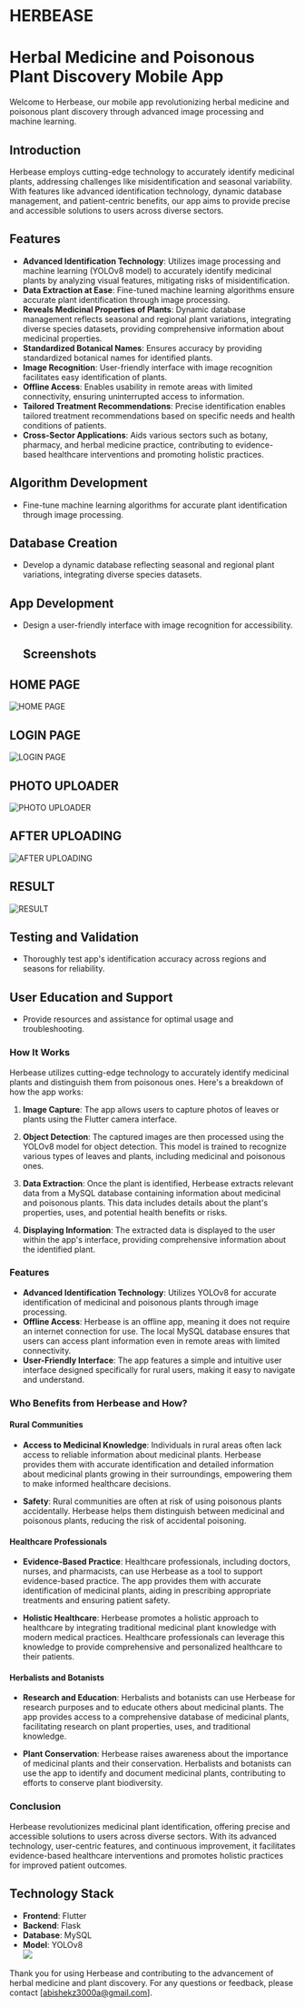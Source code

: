 # HERBEASE
# Herbal Medicine and Poisonous Plant Discovery Mobile App

Welcome to Herbease, our mobile app revolutionizing herbal medicine and poisonous plant discovery through advanced image processing and machine learning.

## Introduction

Herbease employs cutting-edge technology to accurately identify medicinal plants, addressing challenges like misidentification and seasonal variability. With features like advanced identification technology, dynamic database management, and patient-centric benefits, our app aims to provide precise and accessible solutions to users across diverse sectors.

## Features

- **Advanced Identification Technology**: Utilizes image processing and machine learning (YOLOv8 model) to accurately identify medicinal plants by analyzing visual features, mitigating risks of misidentification.
- **Data Extraction at Ease**: Fine-tuned machine learning algorithms ensure accurate plant identification through image processing.
- **Reveals Medicinal Properties of Plants**: Dynamic database management reflects seasonal and regional plant variations, integrating diverse species datasets, providing comprehensive information about medicinal properties.
- **Standardized Botanical Names**: Ensures accuracy by providing standardized botanical names for identified plants.
- **Image Recognition**: User-friendly interface with image recognition facilitates easy identification of plants.
- **Offline Access**: Enables usability in remote areas with limited connectivity, ensuring uninterrupted access to information.
- **Tailored Treatment Recommendations**: Precise identification enables tailored treatment recommendations based on specific needs and health conditions of patients.
- **Cross-Sector Applications**: Aids various sectors such as botany, pharmacy, and herbal medicine practice, contributing to evidence-based healthcare interventions and promoting holistic practices.

## Algorithm Development

- Fine-tune machine learning algorithms for accurate plant identification through image processing.

## Database Creation

- Develop a dynamic database reflecting seasonal and regional plant variations, integrating diverse species datasets.

## App Development

- Design a user-friendly interface with image recognition for accessibility.
  ## Screenshots
## HOME PAGE

![HOME PAGE](https://ik.imagekit.io/kckns3vde/home.jpg?updatedAt=1710038194792)

## LOGIN PAGE

![LOGIN PAGE](https://ik.imagekit.io/kckns3vde/Login.jpg?updatedAt=1710038194785)

## PHOTO UPLOADER

![PHOTO UPLOADER](https://ik.imagekit.io/kckns3vde/nothingup.jpg?updatedAt=1710038194817)
## AFTER UPLOADING

![AFTER UPLOADING](https://ik.imagekit.io/kckns3vde/UPLOADER.jpg?updatedAt=1710038194712)
## RESULT

![RESULT](https://example.com/screenshot3.png)



## Testing and Validation

- Thoroughly test app's identification accuracy across regions and seasons for reliability.

## User Education and Support

- Provide resources and assistance for optimal usage and troubleshooting.
  
### How It Works

Herbease utilizes cutting-edge technology to accurately identify medicinal plants and distinguish them from poisonous ones. Here's a breakdown of how the app works:

1. **Image Capture**: The app allows users to capture photos of leaves or plants using the Flutter camera interface.

2. **Object Detection**: The captured images are then processed using the YOLOv8 model for object detection. This model is trained to recognize various types of leaves and plants, including medicinal and poisonous ones.

3. **Data Extraction**: Once the plant is identified, Herbease extracts relevant data from a MySQL database containing information about medicinal and poisonous plants. This data includes details about the plant's properties, uses, and potential health benefits or risks.

4. **Displaying Information**: The extracted data is displayed to the user within the app's interface, providing comprehensive information about the identified plant.

### Features

- **Advanced Identification Technology**: Utilizes YOLOv8 for accurate identification of medicinal and poisonous plants through image processing.
- **Offline Access**: Herbease is an offline app, meaning it does not require an internet connection for use. The local MySQL database ensures that users can access plant information even in remote areas with limited connectivity.
- **User-Friendly Interface**: The app features a simple and intuitive user interface designed specifically for rural users, making it easy to navigate and understand.


### Who Benefits from Herbease and How?

#### Rural Communities

- **Access to Medicinal Knowledge**: Individuals in rural areas often lack access to reliable information about medicinal plants. Herbease provides them with accurate identification and detailed information about medicinal plants growing in their surroundings, empowering them to make informed healthcare decisions.

- **Safety**: Rural communities are often at risk of using poisonous plants accidentally. Herbease helps them distinguish between medicinal and poisonous plants, reducing the risk of accidental poisoning.

#### Healthcare Professionals

- **Evidence-Based Practice**: Healthcare professionals, including doctors, nurses, and pharmacists, can use Herbease as a tool to support evidence-based practice. The app provides them with accurate identification of medicinal plants, aiding in prescribing appropriate treatments and ensuring patient safety.

- **Holistic Healthcare**: Herbease promotes a holistic approach to healthcare by integrating traditional medicinal plant knowledge with modern medical practices. Healthcare professionals can leverage this knowledge to provide comprehensive and personalized healthcare to their patients.

#### Herbalists and Botanists

- **Research and Education**: Herbalists and botanists can use Herbease for research purposes and to educate others about medicinal plants. The app provides access to a comprehensive database of medicinal plants, facilitating research on plant properties, uses, and traditional knowledge.

- **Plant Conservation**: Herbease raises awareness about the importance of medicinal plants and their conservation. Herbalists and botanists can use the app to identify and document medicinal plants, contributing to efforts to conserve plant biodiversity.

### Conclusion

Herbease revolutionizes medicinal plant identification, offering precise and accessible solutions to users across diverse sectors. With its advanced technology, user-centric features, and continuous improvement, it facilitates evidence-based healthcare interventions and promotes holistic practices for improved patient outcomes.


## Technology Stack

- **Frontend**: Flutter 
- **Backend**: Flask 
- **Database**: MySQL 
- **Model**: YOLOv8 <br>
 <img src="https://skillicons.dev/icons?i=flutter,python,mysql,flask" /><br>

Thank you for using Herbease and contributing to the advancement of herbal medicine and plant discovery. For any questions or feedback, please contact [abishekz3000a@gmail.com].

